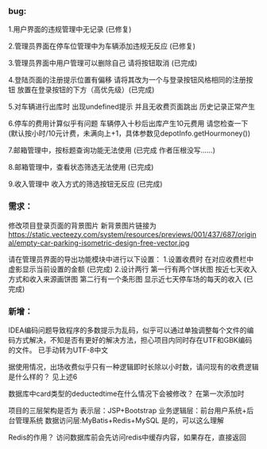 ### bug:

1.用户界面的违规管理中无记录 (已修复)

2.管理员界面在停车位管理中为车辆添加违规无反应 (已修复)

3.管理员界面中用户管理可以删除自己 请将按钮取消 (已完成)

4.登陆页面的注册提示位置有偏移 请将其改为一个与登录按钮风格相同的注册按钮 放置在登录按钮的下方（高优先级）(已完成)

5.对车辆进行出库时 出现undefined提示 并且无收费页面跳出 历史记录正常产生

6.停车的费用计算似乎有问题 车辆停入十秒后出库产生10元费用 请您检查一下 (默认按小时/10元计费，未满向上+1，具体参数见depotInfo.getHourmoney())

7.邮箱管理中，按标题查询功能无法使用 (已完成 作者压根没写......)

8.邮箱管理中，查看状态筛选无法使用 (已完成)

9.收入管理中 收入方式的筛选按钮无反应   (已完成)


### 需求：

修改项目登录页面的背景图片
新背景图片链接为
https://static.vecteezy.com/system/resources/previews/001/437/687/original/empty-car-parking-isometric-design-free-vector.jpg

请在管理员界面的导出功能模块中进行以下设置：
1.设置收费时 在对应收费栏中虚影显示当前设置的金额   (已完成)
2.设计两行 第一行有两个饼状图 按近七天收入方式和收入来源画饼图
	 第二行有一个条形图 显示近七天停车场的每天的收入 (已完成)

### 新增：
IDEA编码问题导致程序的多数提示为乱码，似乎可以通过单独调整每个文件的编码方式解决，不知是否有更好的解决方法，担心项目内同时存在UTF和GBK编码的文件。
已手动转为UTF-8中文

据使用情况，出场收费似乎只有一种逻辑即时长除以小时数，请问现有的收费逻辑是什么样的？
见上述6

数据库中card类型的deductedtime在什么情况下会被修改？
在第一次添加时

项目的三层架构是否为 表示层：JSP+Bootstrap 业务逻辑层：前台用户系统+后台管理系统 数据访问层:MyBatis+Redis+MySQL
是的，可以这么理解

Redis的作用？
访问数据库前会先访问redis中缓存内容，如果存在，直接返回



   


